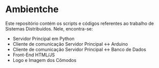 # Ambientche
Este repositório contém os scripts e códigos referentes ao trabalho de Sistemas Distribuídos.
Nele, encontra-se:
- Servidor Principal em Python
- Cliente de comunicação Servidor Principal <-> Arduino
- Cliente de comunicação Servidor Principal <-> Banco de Dados
- Front-End HTML/JS
- Logo e Imagem dos Cômodos

